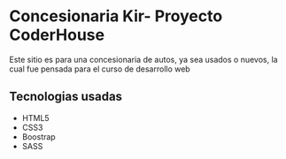 <h1>Concesionaria Kir- Proyecto CoderHouse</h1>
<p>Este sitio es para una concesionaria de autos, ya sea usados o nuevos, la cual fue pensada para el curso de desarrollo web</p>

<h2>Tecnologias usadas</h2>
<ul>
<li>HTML5</li>
<li>CSS3</li>
<li>Boostrap</li>
<li>SASS</li>
</ul>
